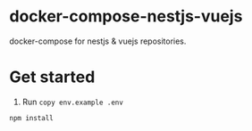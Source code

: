 # docker-compose-nestjs-vuejs
docker-compose for nestjs &amp; vuejs repositories.

# Get started
1. Run `copy env.example .env`

```sh
npm install
```

